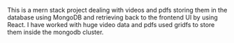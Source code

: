 This is a mern stack project dealing with videos and pdfs storing them in the database using MongoDB and retrieving back to the frontend UI by using React.
I have worked with huge video data and pdfs used gridfs to store them inside the mongodb cluster.

